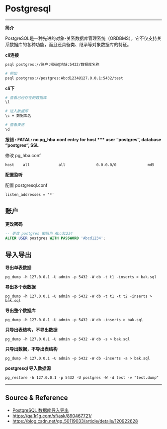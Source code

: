 # Postgresql

---

**简介**

PostgreSQL是一种先进的对象-关系数据库管理系统（ORDBMS），它不仅支持关系数据库的各种功能，而且还具备类、继承等对象数据库的特征。

**cli连接**
```bash
psql postgres://账户:密码@地址:5432/数据库名称

# 例如
psql postgres://postgres:Abcd1234@127.0.0.1:5432/test
```

**cli下**
```bash
# 查看已经存在的数据库
\l

# 进入数据库
\c + 数据库名

# 查看表格
\d
```

**报错 : FATAL: no pg_hba.conf entry for host *** user “postgres“, database “postgres“, SSL**

修改 pg_hba.conf
```
host    all             all              0.0.0.0/0              md5
```

**配置监听**

配置 postgresql.conf
```
listen_addresses = '*'
```

## 账户

**更改密码**
```sql
-- 更改 postgres 密码为 Abcd1234
ALTER USER postgres WITH PASSWORD 'Abcd1234';
```

## 导入导出

**导出单表数据**
```
pg_dump -h 127.0.0.1 -U admin -p 5432 -W db -t t1 -inserts > bak.sql
```

**导出多个表数据**
```
pg_dump -h 127.0.0.1 -U admin -p 5432 -W db -t t1 -t t2 -inserts > bak.sql
```

**导出整个数据库**
```
pg_dump -h 127.0.0.1 -U admin -p 5432 -W db -inserts > bak.sql
```

**只导出表结构，不导出数据**
```
pg_dump -h 127.0.0.1 -U admin -p 5432 -W db -s > bak.sql
```

**只导出数据，不导出表结构**
```
pg_dump -h 127.0.0.1 -U admin -p 5432 -W db -inserts -a > bak.sql
```

**postgresql 导入数据源**
```
pg_restore -h 127.0.0.1 -p 5432 -U postgres -W -d test -v "test.dump"
```

---

## Source & Reference

- [PostgreSQL 数据库导入导出](https://blog.51cto.com/niuben/4877093)
- https://qa.1r1g.com/sf/ask/890467721/
- https://blog.csdn.net/qq_50119033/article/details/120922628
